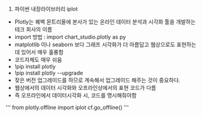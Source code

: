 

1. 파이썬 내장라이브러리 iplot

 - Plotly는 퀘벡 몬트리올에 본사가 있는 온라인 데이터 분석과 시각화 툴을 개발하는 테크 회사의 이름
 - import 방법 : import chart_studio.plotly as py
 - matplotlib 이나 seaborn 보다 그래프 시각화가 더 아름답고 웹상으로도 표현하는데 있어서 매우 훌륭함
 - 코드자체도 매우 쉬움
 - !pip install plotly
 - !pip install plotly --upgrade
 - 잦은 버전 업그레이드를 하므로 계속해서 업그레이드 해주는 것이 중요하다.
 - 웹상에서의 데이터 시각화와 오프라인상에서의 표현 코드가 다름
  - 즉 오프라인에서 데이터시각화 시, 코드를 명시해줘야함


'''
from plotly.offline import iplot
cf.go_offline()
'''
